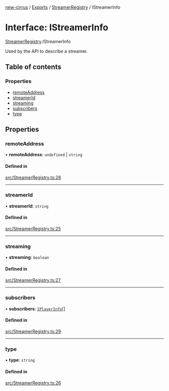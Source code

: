 [new-cirrus](../README.md) / [Exports](../modules.md) / [StreamerRegistry](../modules/StreamerRegistry.md) / IStreamerInfo

# Interface: IStreamerInfo

[StreamerRegistry](../modules/StreamerRegistry.md).IStreamerInfo

Used by the API to describe a streamer.

## Table of contents

### Properties

- [remoteAddress](StreamerRegistry.IStreamerInfo.md#remoteaddress)
- [streamerId](StreamerRegistry.IStreamerInfo.md#streamerid)
- [streaming](StreamerRegistry.IStreamerInfo.md#streaming)
- [subscribers](StreamerRegistry.IStreamerInfo.md#subscribers)
- [type](StreamerRegistry.IStreamerInfo.md#type)

## Properties

### remoteAddress

• **remoteAddress**: `undefined` \| `string`

#### Defined in

[src/StreamerRegistry.ts:28](https://github.com/mcottontensor/PixelStreamingInfrastructure/blob/12733bc/new_cirrus/src/StreamerRegistry.ts#L28)

___

### streamerId

• **streamerId**: `string`

#### Defined in

[src/StreamerRegistry.ts:25](https://github.com/mcottontensor/PixelStreamingInfrastructure/blob/12733bc/new_cirrus/src/StreamerRegistry.ts#L25)

___

### streaming

• **streaming**: `boolean`

#### Defined in

[src/StreamerRegistry.ts:27](https://github.com/mcottontensor/PixelStreamingInfrastructure/blob/12733bc/new_cirrus/src/StreamerRegistry.ts#L27)

___

### subscribers

• **subscribers**: [`IPlayerInfo`](PlayerRegistry.IPlayerInfo.md)[]

#### Defined in

[src/StreamerRegistry.ts:29](https://github.com/mcottontensor/PixelStreamingInfrastructure/blob/12733bc/new_cirrus/src/StreamerRegistry.ts#L29)

___

### type

• **type**: `string`

#### Defined in

[src/StreamerRegistry.ts:26](https://github.com/mcottontensor/PixelStreamingInfrastructure/blob/12733bc/new_cirrus/src/StreamerRegistry.ts#L26)
